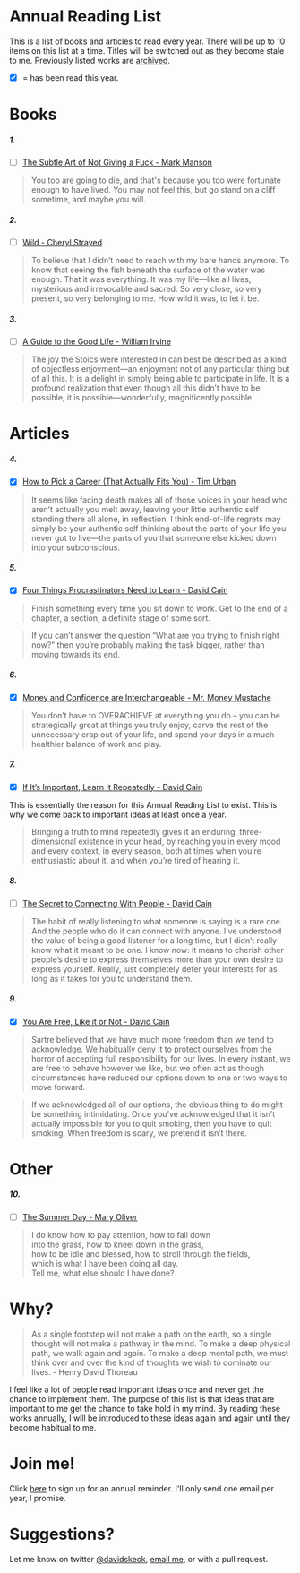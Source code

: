Annual Reading List
===================

This is a list of books and articles to read every year. There will be up to 10 items on this list at a time. Titles will be switched out as they become stale to me. Previously listed works are [archived](/archive.md).

- [x] = has been read this year.

Books
=====

##### 1.
- [ ] [The Subtle Art of Not Giving a Fuck - Mark Manson](https://markmanson.net/books/subtle-art)

> You too are going to die, and that's because you too were fortunate enough to have lived. You may not feel this, but go stand on a cliff sometime, and maybe you will.

##### 2.
- [ ] [Wild - Cheryl Strayed](http://www.cherylstrayed.com/wild_108676.htm)

> To believe that I didn’t need to reach with my bare hands anymore. To know that seeing the fish beneath the surface of the water was enough. That it was everything. It was my life—like all lives, mysterious and irrevocable and sacred. So very close, so very present, so very belonging to me. How wild it was, to let it be.

##### 3.
- [ ] [A Guide to the Good Life - William Irvine](http://ecbiz147.inmotionhosting.com/~n1stce12/williambirvine.com/Guide.html)

> The joy the Stoics were interested in can best be described as a kind of objectless enjoyment—an enjoyment not of any particular thing but of all this. It is a delight in simply being able to participate in life. It is a profound realization that even though all this didn’t have to be possible, it is possible—wonderfully, magnificently possible.

Articles
========

##### 4.
- [x] [How to Pick a Career (That Actually Fits You) - Tim Urban](https://waitbutwhy.com)

> It seems like facing death makes all of those voices in your head who aren’t actually you melt away, leaving your little authentic self standing there all alone, in reflection. I think end-of-life regrets may simply be your authentic self thinking about the parts of your life you never got to live—the parts of you that someone else kicked down into your subconscious.

##### 5.
- [x] [Four Things Procrastinators Need to Learn - David Cain](http://www.raptitude.com/2018/04/four-things-procrastinators-need-to-learn/)

>Finish something every time you sit down to work. Get to the end of a chapter, a section, a definite stage of some sort.

> If you can’t answer the question “What are you trying to finish right now?” then you’re probably making the task bigger, rather than moving towards its end.

##### 6.
- [x] [Money and Confidence are Interchangeable - Mr. Money Mustache](http://www.mrmoneymustache.com/2018/03/09/money-and-confidence-are-interchangeable/)

> You don’t have to OVERACHIEVE at everything you do – you can be strategically great at things you truly enjoy, carve the rest of the unnecessary crap out of your life, and spend your days in a much healthier balance of work and play.

##### 7.
- [x] [If It’s Important, Learn It Repeatedly - David Cain](http://www.raptitude.com/2018/01/if-its-important-learn-it-repeatedly/)

This is essentially the reason for this Annual Reading List to exist. This is why we come back to important ideas at least once a year.

> Bringing a truth to mind repeatedly gives it an enduring, three-dimensional existence in your head, by reaching you in every mood and every context, in every season, both at times when you’re enthusiastic about it, and when you’re tired of hearing it.

##### 8.
- [ ] [The Secret to Connecting With People - David Cain](http://www.raptitude.com/2009/04/the-secret-to-connecting-with-people/)

> The habit of really listening to what someone is saying is a rare one.  And the people who do it can connect with anyone.  I’ve understood the value of being a good listener for a long time, but I didn’t really know what it meant to be one.  I know now: it means to cherish other people’s desire to express themselves more than your own desire to express yourself. Really, just completely defer your interests for as long as it takes for you to understand them.

##### 9.
- [x] [You Are Free, Like it or Not - David Cain](http://www.raptitude.com/2015/06/you-are-free-like-it-or-not/)

> Sartre believed that we have much more freedom than we tend to acknowledge. We habitually deny it to protect ourselves from the horror of accepting full responsibility for our lives. In every instant, we are free to behave however we like, but we often act as though circumstances have reduced our options down to one or two ways to move forward.  

> If we acknowledged all of our options, the obvious thing to do might be something intimidating. Once you’ve acknowledged that it isn’t actually impossible for you to quit smoking, then you have to quit smoking. When freedom is scary, we pretend it isn’t there.

Other
=====
##### 10.
- [ ] [The Summer Day - Mary Oliver](http://www.loc.gov/poetry/180/133.html)

> I do know how to pay attention, how to fall down  
into the grass, how to kneel down in the grass,  
how to be idle and blessed, how to stroll through the fields,  
which is what I have been doing all day.  
Tell me, what else should I have done?

Why?
====

> As a single footstep will not make a path on the earth, so a single thought will not make a pathway in the mind. To make a deep physical path, we walk again and again. To make a deep mental path, we must think over and over the kind of thoughts we wish to dominate our lives. - Henry David Thoreau

I feel like a lot of people read important ideas once and never get the chance to implement them. The purpose of this list is that ideas that are important to me get the chance to take hold in my mind. By reading these works annually, I will be introduced to these ideas again and again until they become habitual to me.

Join me!
=======
Click [here](http://davidskeck.github.io/arl_signup) to sign up for an annual reminder. I'll only send one email per year, I promise.

Suggestions?
============
Let me know on twitter [@davidskeck](https://twitter.com/davidskeck), [email me](mailto:hello@davidskeck.com), or with a pull request.

